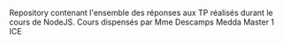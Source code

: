 Repository contenant l'ensemble des réponses aux TP réalisés durant le cours de NodeJS.
Cours dispensés par Mme Descamps Medda
Master 1 ICE

